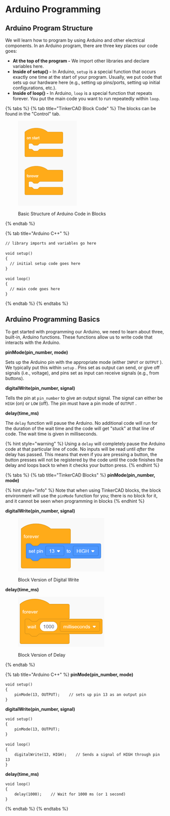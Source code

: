 # Arduino Programming

## Arduino Program Structure

We will learn how to program by using Arduino and other electrical components.  In an Arduino program, there are three key places our code goes:

* **At the top of the program -** We import other libraries and declare variables here.
* **Inside of setup() -** In Arduino, `setup` is a special function that occurs exactly one time at the start of your program.  Usually, we put code that sets up our hardware here (e.g., setting up pins/ports, setting up initial configurations, etc.).
* **Inside of loop() -** In Arduino, `loop` is a special function that repeats forever.  You put the main code you want to run repeatedly within `loop`.

{% tabs %}
{% tab title="TinkerCAD Block Code" %}
The blocks can be found in the "Control" tab.

<div align="left"><figure><img src="../../.gitbook/assets/arduino_block_basic_structure.png" alt=""><figcaption><p>Basic Structure of Arduino Code in Blocks</p></figcaption></figure></div>
{% endtab %}

{% tab title="Arduino C++" %}
```arduino
// library imports and variables go here

void setup()
{
  // initial setup code goes here
}

void loop()
{
  // main code goes here
}
```
{% endtab %}
{% endtabs %}

## Arduino Programming Basics

To get started with programming our Arduino, we need to learn about three, built-in, Arduino functions.  These functions allow us to write code that interacts with the Arduino.

**pinMode(pin\_number, mode)**

Sets up the Arduino pin with the appropriate mode (either `INPUT` or `OUTPUT` ).  We typically put this within `setup` .  Pins set as output can send, or give off signals (i.e., voltage), and pins set as input can receive signals (e.g., from buttons).

**digitalWrite(pin\_number, signal)**

Tells the pin at `pin_number`  to give an output signal.  The signal can either be `HIGH` (on) or `LOW` (off).  The pin must have a pin mode of `OUTPUT` .

**delay(time\_ms)**

The `delay` function will pause the Arduino.  No additional code will run for the duration of the wait time and the code will get "stuck" at that line of code.  The wait time is given in milliseconds.

{% hint style="warning" %}
Using a `delay` will completely pause the Arduino code at that particular line of code.  No inputs will be read until _after_ the delay has passed.  This means that even if you are pressing a button, the button presses will not be registered by the code until the code finishes the delay and loops back to when it checks your button press.
{% endhint %}

{% tabs %}
{% tab title="TinkerCAD Blocks" %}
**pinMode(pin\_number, mode)**

{% hint style="info" %}
Note that when using TinkerCAD blocks, the block environment will use the `pinMode` function for you; there is no block for it, and it cannot be seen when programming in blocks
{% endhint %}

**digitalWrite(pin\_number, signal)**

<div align="left"><figure><img src="../../.gitbook/assets/arduino_block_digital_write.png" alt="" width="272"><figcaption><p>Block Version of Digital Write</p></figcaption></figure></div>

**delay(time\_ms)**

<div align="left"><figure><img src="../../.gitbook/assets/arduino_block_delay.png" alt="" width="272"><figcaption><p>Block Version of Delay</p></figcaption></figure></div>
{% endtab %}

{% tab title="Arduino C++" %}
**pinMode(pin\_number, mode)**

```arduino
void setup()
{
    pinMode(13, OUTPUT);    // sets up pin 13 as an output pin
}
```

**digitalWrite(pin\_number, signal)**

```arduino
void setup()
{
    pinMode(13, OUTPUT);
}

void loop()
{
    digitalWrite(13, HIGH);    // Sends a signal of HIGH through pin 13
}
```

**delay(time\_ms)**

```arduino
void loop()
{
    delay(1000);    // Wait for 1000 ms (or 1 second)
}
```
{% endtab %}
{% endtabs %}
